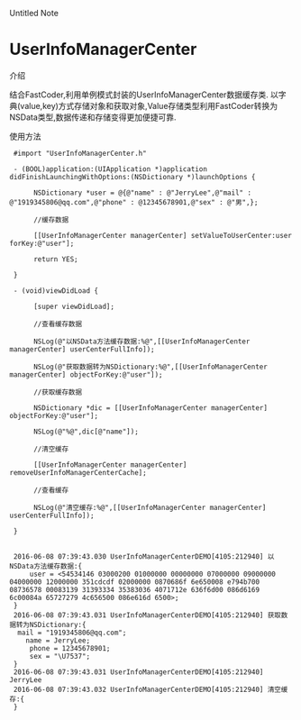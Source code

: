Untitled Note
# UserInfoManagerCenter

介绍

结合FastCoder,利用单例模式封装的UserInfoManagerCenter数据缓存类.
以字典(value,key)方式存储对象和获取对象,Value存储类型利用FastCoder转换为NSData类型,数据传递和存储变得更加便捷可靠.

使用方法

     #import "UserInfoManagerCenter.h"

     - (BOOL)application:(UIApplication *)application didFinishLaunchingWithOptions:(NSDictionary *)launchOptions {

          NSDictionary *user = @{@"name" : @"JerryLee",@"mail" : @"1919345806@qq.com",@"phone" : @12345678901,@"sex" : @"男",};
    
          //缓存数据
    
          [[UserInfoManagerCenter managerCenter] setValueToUserCenter:user forKey:@"user"];

          return YES;
    
     }

     - (void)viewDidLoad {

          [super viewDidLoad];
    
          //查看缓存数据
    
          NSLog(@"以NSData方法缓存数据:%@",[[UserInfoManagerCenter managerCenter] userCenterFullInfo]);
    
          NSLog(@"获取数据转为NSDictionary:%@",[[UserInfoManagerCenter managerCenter] objectForKey:@"user"]);
    
          //获取缓存数据
    
          NSDictionary *dic = [[UserInfoManagerCenter managerCenter] objectForKey:@"user"];
    
          NSLog(@"%@",dic[@"name"]);
    
          //清空缓存
    
          [[UserInfoManagerCenter managerCenter] removeUserInfoManagerCenterCache];
    
          //查看缓存
    
          NSLog(@"清空缓存:%@",[[UserInfoManagerCenter managerCenter] userCenterFullInfo]);
    
     }


     2016-06-08 07:39:43.030 UserInfoManagerCenterDEMO[4105:212940] 以NSData方法缓存数据:{
         user = <54534146 03000200 01000000 00000000 07000000 09000000 04000000 12000000 351cdcdf 02000000 0870686f 6e650008 e794b700 08736578 00083139 31393334 35383036 4071712e 636f6d00 086d6169 6c00084a 65727279 4c656500 086e616d 6500>;
     }
     2016-06-08 07:39:43.031 UserInfoManagerCenterDEMO[4105:212940] 获取数据转为NSDictionary:{
      mail = "1919345806@qq.com";
        name = JerryLee;
         phone = 12345678901;
         sex = "\U7537";
     }
     2016-06-08 07:39:43.031 UserInfoManagerCenterDEMO[4105:212940] JerryLee
     2016-06-08 07:39:43.032 UserInfoManagerCenterDEMO[4105:212940] 清空缓存:{
     }
